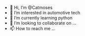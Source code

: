 - 👋 Hi, I’m @Catmoses
- 👀 I’m interested in automotive tech
- 🌱 I’m currently learning python
- 💞️ I’m looking to collaborate on ...
- 📫 How to reach me ...

<!---
Catmoses/Catmoses is a ✨ special ✨ repository because its `README.md` (this file) appears on your GitHub profile.
You can click the Preview link to take a look at your changes.
--->
